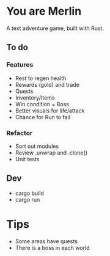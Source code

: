 # You are Merlin

A text adventure game, built with Rust.

## To do

### Features

- Rest to regen health
- Rewards (gold) and trade
- Quests
- Inventory/Items
- Win condition = Boss
- Better visuals for life/attack
- Chance for Run to fail

### Refactor

- Sort out modules
- Review .unwrap and .clone()
- Unit tests

## Dev

- cargo build
- cargo run


# Tips
- Some areas have quests
- There is a boss in each world